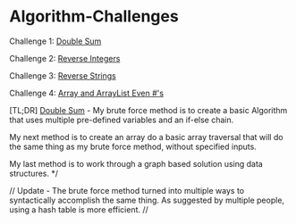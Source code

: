 # Algorithm-Challenges

<p>Challenge 1: <a href="https://github.com/chrishamlin98/Algorithm-Challenges/tree/master/Double%20Sum">Double Sum</a></p>
<p>Challenge 2: <a href="https://github.com/chrishamlin98/Algorithm-Challenges/tree/master/Reverse%20Integers">Reverse Integers</a></p>
<p>Challenge 3: <a href="https://github.com/chrishamlin98/Algorithm-Challenges/tree/master/Reverse%20String/Basic:">Reverse Strings</a></p>
<p>Challenge 4: <a href="https://github.com/chrishamlin98/Algorithm-Challenges/tree/master/Return%20Array/Numbers/Evens">Array and ArrayList Even #'s</a></p>
  
[TL;DR]
<a href="https://github.com/chrishamlin98/Algorithm-Challenges/tree/master/Double%20Sum">Double Sum</a> - My brute force method is to create a basic Algorithm that uses multiple pre-defined variables and an if-else chain.

My next method is to create an array do a basic array traversal that will
do the same thing as my brute force method, without specified inputs.

My last method is to work through a graph based solution using data structures.
*/

// Update - The brute force method turned into multiple ways to syntactically
accomplish the same thing.  As suggested by multiple people, using a hash table
is more efficient. //

